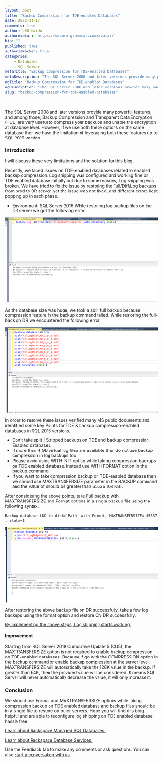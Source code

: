 ```yaml
---
layout: post
title: "Backup Compression for TDE-enabled Databases"
date: 2022-11-17
comments: true
author: LKD Naidu
authorAvatar: 'https://secure.gravatar.com/avatar/'
bio: ""
published: true
authorIsRacker: true
categories:
    - Databases
    - SQL Server
metaTitle: "Backup Compression for TDE-enabled Databases"
metaDescription: "The SQL Server 2008 and later versions provide many powerful features, and among those, Backup Compression and Transparent Data Encryption (TDE) are very useful to compress your backups and Enable the encryption at database  level."
ogTitle: "Backup Compression for TDE-enabled Databases"
ogDescription: "The SQL Server 2008 and later versions provide many powerful features, and among those, Backup Compression and Transparent Data Encryption (TDE) are very useful to compress your backups and Enable the encryption at database level."
slug: "backup-compression-for-tde-enabled-databases"

---
```


The SQL Server 2008 and later versions provide many powerful features, and among those, Backup Compression and Transparent Data Encryption (TDE) are very useful to compress your backups and Enable the encryption at database level. However, if  we use both these options on the same database then we have the limitation of leveraging both these features up to SQL 2016 version.

<!--more-->

### Introduction

I will discuss these very limitations and the solution for this blog. 

Recently, we faced issues on TDE-enabled databases related to enabled backup compression. Log shipping was configured and working fine on TDE enabled database initially but due to some reasons, Log shipping was broken. We have tried to fix the issue by restoring the Full/Diff/Log backups from prod to DR server, yet the issue was not fixed, and different errors kept popping up in each phase. 
- Environment: SQL Server 2016 
While restoring log backup files on the DR server we got the following error. 

<img src=Picture1.png title="" alt="">

As the database size was huge, we took a split full backup because compression feature in the backup command failed. While restoring the  full-back on DR we encountered the following error 

<img src=Picture2.png title="" alt="">

In order to resolve these issues verified many MS public documents and identified some key Points for TDE & backup compression-enabled databases in SQL 2016 versions.

-	Don’t take split | Stripped backups on TDE and backup compression Enabled databases. 
-	If more than 4 GB virtual log files are available then do not use backup compression in log backups too. 
-	Please avoid using WITH INIT option while taking compression backups on  TDE enabled database. Instead use WITH FORMAT option in the backup command.
-	If you want to take compression backup on TDE-enabled database then we should use MAXTRANSFERSIZE parameter in the BACKUP command and the value of should be greater than 65536 (64 KB).

After considering the above points, take Full backup with MAXTRANSFERSIZE and Format options in a single backup file using the following syntax. 

```
Backup database LKD to disk=’Path’ with Format, MAXTRANSFERSIZE= 65537  , stats=1
```

<img src=Picture3.png title="" alt="">

After restoring the above backup file on DR successfully, take a few log backups using the format option and restore ON DR successfully. 

<u>  By implementing the above steps, Log shipping starts working!</u>

#### Improvement

Starting from SQL Server 2019 Cumulative Update 5 (CU5), the MAXTRANSFERSIZE option is not required to enable backup compression on TDE-enabled databases. Because If go with the COMPRESSION option in the backup command or enable backup compression at the server level, MAXTRANSFERSIZE will automatically take the 128K value in the backup. If greater than 64K, then the provided value will be considered. It means SQL Server will never automatically decrease the value, it will only increase it. 

### Conclusion

We should use Format and MAXTRANSFERSIZE options while taking compression backup on TDE enabled database and backup files should be in a single file to restore on other servers. Hope you will find this blog helpful and are able to reconfigure  log shipping on TDE enabled database hassle free. 


<a class="cta purple" id="cta" href="https://www.rackspace.com/data/managed-sql">Learn about Rackspace Managed SQL Databases.</a>

<a class="cta purple" id="cta" href="https://www.rackspace.com/data/databases"> Learn about Rackspace Database Services.</a>

Use the Feedback tab to make any comments or ask questions. You can also
[start a conversation with us](https://www.rackspace.com/contact).
